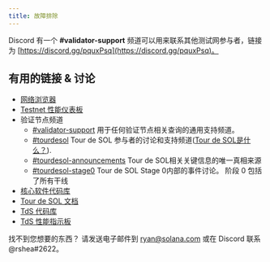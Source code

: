```yaml
---
title: 故障排除
---
```


Discord 有一个 **\#validator-support** 频道可以用来联系其他测试网参与者，链接为 [https://discord.gg/pquxPsq](https://discord.gg/pquxPsq)。

## 有用的链接 & 讨论

- [网络浏览器](http://explorer.solana.com/)
- [Testnet 性能仪表板](https://metrics.solana.com:3000/d/monitor-edge/cluster-telemetry-edge?refresh=60s&orgId=2)
- 验证节点频道
  - [\#validator-support](https://discord.gg/rZsenD) 用于任何验证节点相关查询的通用支持频道。
  - [\#tourdesol](https://discord.gg/BdujK2) Tour de SOL 参与者的讨论和支持频道([Tour de SOL是什么？](https://solana.com/tds/)).
  - [\#tourdesol-announcements](https://discord.gg/Q5TxEC) Tour de SOL相关关键信息的唯一真相来源
  - [\#tourdesol-stage0](https://discord.gg/Xf8tES) Tour de SOL Stage 0内部的事件讨论。 阶段 0 包括了所有干线
- [核心软件代码库](https://github.com/solana-labs/solana)
- [Tour de SOL 文档](https://docs.renec.foundation/tour-de-sol)
- [TdS 代码库](https://github.com/solana-labs/tour-de-sol)
- [TdS 性能指示板](https://metrics.solana.com:3000/d/monitor-edge/cluster-telemetry-edge?refresh=1m&from=now-15m&to=now&var-testnet=tds)

找不到您想要的东西？ 请发送电子邮件到 ryan@solana.com 或在 Discord 联系 @rshea\#2622。
